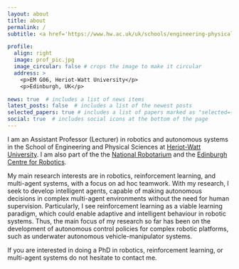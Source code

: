 ```yaml
---
layout: about
title: about
permalink: /
subtitle: <a href='https://www.hw.ac.uk/uk/schools/engineering-physical-sciences/institutes/sensors-signals-systems/staff.htm'>Heriot-Watt University</a> and <a href='https://thenationalrobotarium.com/'>The National Robotarium</a>.

profile:
  align: right
  image: prof_pic.jpg
  image_circular: false # crops the image to make it circular
  address: >
    <p>EM G06, Heriot-Watt University</p>
    <p>Edinburgh, UK</p>

news: true  # includes a list of news items
latest_posts: false  # includes a list of the newest posts
selected_papers: true # includes a list of papers marked as "selected={true}"
social: true  # includes social icons at the bottom of the page
---
```


I am an Assistant Professor (Lecturer) in robotics and autonomous systems in the School of Engineering and Physical Sciences at [Heriot-Watt University](https://www.hw.ac.uk/uk/schools/engineering-physical-sciences/institutes/sensors-signals-systems/staff.htm). I am also part of the the [National Robotarium](https://thenationalrobotarium.com/) and the [Edinburgh Centre for Robotics](https://www.edinburgh-robotics.org/). 

My main research interests are in robotics, reinforcement learning, and multi-agent systems, with a focus on ad hoc teamwork. With my research, I seek to develop intelligent agents, capable of making autonomous decisions in complex multi-agent environments without the need for human supervision. Particularly, I see reinforcement learning as a viable learning paradigm, which could enable adaptive and intelligent behaviour in robotic systems. Thus, the main focus of my research so far has been on the development of autonomous control policies for complex robotic platforms, such as underwater autonomous vehicle-manipulator systems. 


If you are interested in doing a PhD in robotics, reinforcement learning, or multi-agent systems do not hesitate to contact me.  

